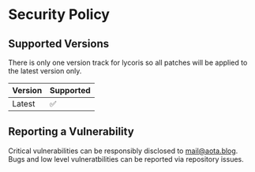 # Security Policy

## Supported Versions

There is only one version track for lycoris so all patches will be applied to the latest version only.

| Version | Supported          |
| ------- | ------------------ |
| Latest  | :white_check_mark: |

## Reporting a Vulnerability

Critical vulnerabilities can be responsibly disclosed to [mail@aota.blog](mailto:mail@aota.blog).   
Bugs and low level vulneratbilities can be reported via repository issues.
